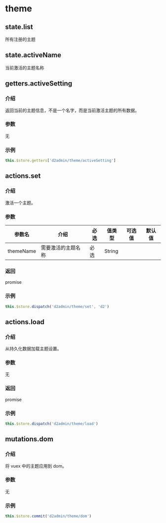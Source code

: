 # theme

## state.list

所有注册的主题

## state.activeName

当前激活的主题名称

## getters.activeSetting

### 介绍

返回当前的主题信息，不是一个名字，而是当前激活主题的所有数据。

### 参数

无

### 示例

``` js
this.$store.getters['d2admin/theme/activeSetting']
```

## actions.set

### 介绍

激活一个主题。

### 参数

| 参数名 | 介绍 | 必选 | 值类型 | 可选值 | 默认值 |
| --- | --- | --- | --- | --- | --- |
| themeName | 需要激活的主题名称 | 必选 | String |  |  |

### 返回

promise

### 示例

``` js
this.$store.dispatch('d2admin/theme/set', 'd2')
```

## actions.load

### 介绍

从持久化数据加载主题设置。

### 参数

无

### 返回

promise

### 示例

``` js
this.$store.dispatch('d2admin/theme/load')
```

## mutations.dom

### 介绍

将 vuex 中的主题应用到 dom。

### 参数

无

### 示例

``` js
this.$store.commit('d2admin/theme/dom')
```